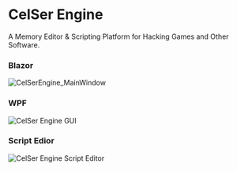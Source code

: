 # CelSer Engine
A Memory Editor & Scripting Platform for Hacking Games and Other Software.

### Blazor
![CelSerEngine_MainWindow](https://github.com/SavasCelik/CelSerEngine/assets/115453202/e99ea248-ba06-43f4-8f68-efb88fec484e)

### WPF
![CelSer Engine GUI](https://i.imgur.com/G92f1d7.png)

### Script Edior
![CelSer Engine Script Editor](https://i.imgur.com/eVYiq1j.png)
